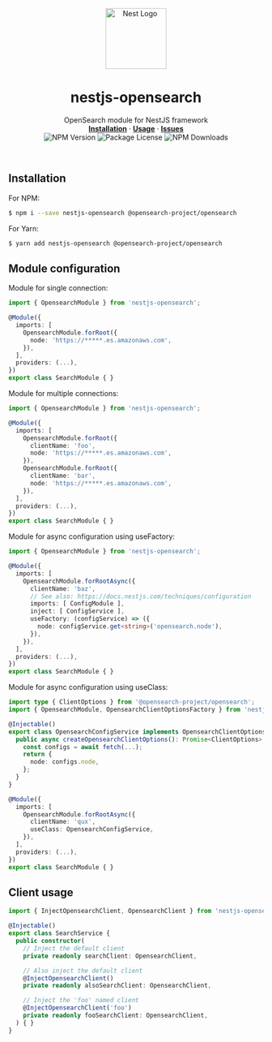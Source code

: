 <p align="center">
  <a href="http://nestjs.com/"><img src="https://nestjs.com/img/logo-small.svg" width="120" alt="Nest Logo" /></a>
  <h1 align="center">nestjs-opensearch</h1>
  <p align="center">
    OpenSearch module for NestJS framework
    <br />
    <a href="#installation"><strong>Installation</strong></a>
    ·
    <a href="#usage"><strong>Usage</strong></a>
    ·
    <a href="https://github.com/neoatlan/nestjs-opensearch/issues"><strong>Issues</strong></a>
    <br />
    <img src="https://img.shields.io/npm/v/nestjs-opensearch.svg" alt="NPM Version" />
    <img src="https://img.shields.io/npm/l/nestjs-opensearch.svg" alt="Package License" />
    <img src="https://img.shields.io/npm/dm/nestjs-opensearch.svg" alt="NPM Downloads" />
  </p>
  <br />
</p>

## Installation
For NPM:
```bash
$ npm i --save nestjs-opensearch @opensearch-project/opensearch
```
For Yarn:
```bash
$ yarn add nestjs-opensearch @opensearch-project/opensearch
```

## Module configuration
Module for single connection:
```typescript
import { OpensearchModule } from 'nestjs-opensearch';

@Module({
  imports: [
    OpensearchModule.forRoot({
      node: 'https://*****.es.amazonaws.com',
    }),
  ],
  providers: (...),
})
export class SearchModule { }
```

Module for multiple connections:
```typescript
import { OpensearchModule } from 'nestjs-opensearch';

@Module({
  imports: [
    OpensearchModule.forRoot({
      clientName: 'foo',
      node: 'https://*****.es.amazonaws.com',
    }),
    OpensearchModule.forRoot({
      clientName: 'bar',
      node: 'https://*****.es.amazonaws.com',
    }),
  ],
  providers: (...),
})
export class SearchModule { }
```

Module for async configuration using useFactory:
```typescript
import { OpensearchModule } from 'nestjs-opensearch';

@Module({
  imports: [
    OpensearchModule.forRootAsync({
      clientName: 'baz',
      // See also: https://docs.nestjs.com/techniques/configuration
      imports: [ ConfigModule ],
      inject: [ ConfigService ],
      useFactory: (configService) => ({
        node: configService.get<string>('opensearch.node'),
      }),
    }),
  ],
  providers: (...),
})
export class SearchModule { }
```

Module for async configuration using useClass:
```typescript
import type { ClientOptions } from '@opensearch-project/opensearch';
import { OpensearchModule, OpensearchClientOptionsFactory } from 'nestjs-opensearch';

@Injectable()
export class OpensearchConfigService implements OpensearchClientOptionsFactory {
  public async createOpensearchClientOptions(): Promise<ClientOptions> {
    const configs = await fetch(...);
    return {
      node: configs.node,
    };
  }
}

@Module({
  imports: [
    OpensearchModule.forRootAsync({
      clientName: 'qux',
      useClass: OpensearchConfigService,
    }),
  ],
  providers: (...),
})
export class SearchModule { }
```

## Client usage
```typescript
import { InjectOpensearchClient, OpensearchClient } from 'nestjs-opensearch';

@Injectable()
export class SearchService {
  public constructor(
    // Inject the default client
    private readonly searchClient: OpensearchClient,

    // Also inject the default client
    @InjectOpensearchClient()
    private readonly alsoSearchClient: OpensearchClient,

    // Inject the 'foo' named client
    @InjectOpensearchClient('foo')
    private readonly fooSearchClient: OpensearchClient,
  ) { }
}
```
